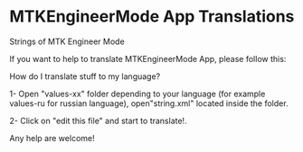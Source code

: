 # MTKEngineerMode App Translations
Strings of MTK Engineer Mode 

If you want to help to translate MTKEngineerMode App, please follow this:

How do I translate stuff to my language?

1- Open "values-xx" folder depending to your language (for example values-ru for russian language), open"string.xml" located inside the folder.

2- Click on "edit this file" and start to translate!.

Any help are welcome!
